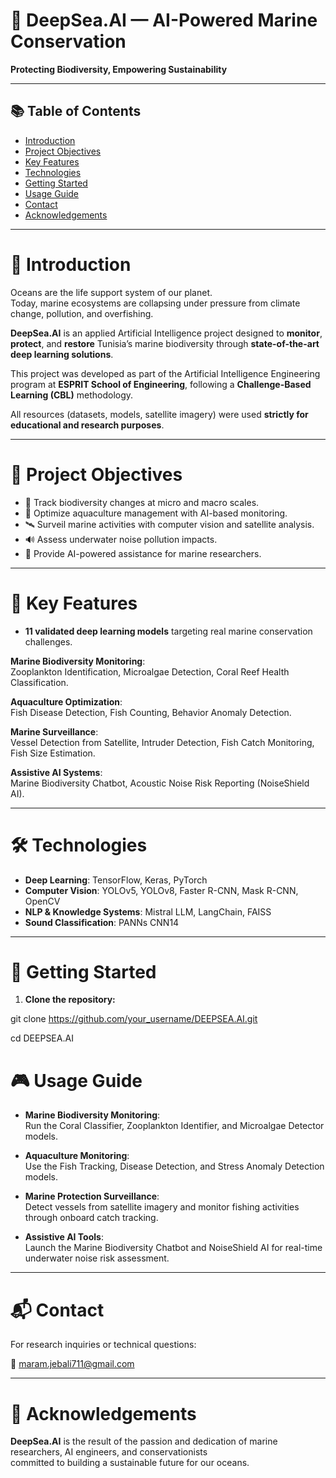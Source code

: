 # 🌊 DeepSea.AI — AI-Powered Marine Conservation
**Protecting Biodiversity, Empowering Sustainability**

---

## 📚 Table of Contents

- [Introduction](#introduction)
- [Project Objectives](#project-objectives)
- [Key Features](#key-features)
- [Technologies](#technologies)
- [Getting Started](#getting-started)
- [Usage Guide](#usage-guide)
- [Contact](#contact)
- [Acknowledgements](#acknowledgements)

---

# 🌟 Introduction

Oceans are the life support system of our planet.  
Today, marine ecosystems are collapsing under pressure from climate change, pollution, and overfishing.

**DeepSea.AI** is an applied Artificial Intelligence project designed to **monitor**, **protect**, and **restore** Tunisia’s marine biodiversity through **state-of-the-art deep learning solutions**.

This project was developed as part of the Artificial Intelligence Engineering program at **ESPRIT School of Engineering**, following a **Challenge-Based Learning (CBL)** methodology.

All resources (datasets, models, satellite imagery) were used **strictly for educational and research purposes**.

---

# 🌟 Project Objectives

- 🦢 Track biodiversity changes at micro and macro scales.
- 🍣 Optimize aquaculture management with AI-based monitoring.
- 🛰️ Surveil marine activities with computer vision and satellite analysis.
- 🔊 Assess underwater noise pollution impacts.
- 🤖 Provide AI-powered assistance for marine researchers.

---

# 🚀 Key Features

- **11 validated deep learning models** targeting real marine conservation challenges.

**Marine Biodiversity Monitoring**:  
Zooplankton Identification, Microalgae Detection, Coral Reef Health Classification.

**Aquaculture Optimization**:  
Fish Disease Detection, Fish Counting, Behavior Anomaly Detection.

**Marine Surveillance**:  
Vessel Detection from Satellite, Intruder Detection, Fish Catch Monitoring, Fish Size Estimation.

**Assistive AI Systems**:  
Marine Biodiversity Chatbot, Acoustic Noise Risk Reporting (NoiseShield AI).

---

# 🛠 Technologies

- **Deep Learning**: TensorFlow, Keras, PyTorch
- **Computer Vision**: YOLOv5, YOLOv8, Faster R-CNN, Mask R-CNN, OpenCV
- **NLP & Knowledge Systems**: Mistral LLM, LangChain, FAISS
- **Sound Classification**: PANNs CNN14

---

# 📅 Getting Started

1. **Clone the repository:**


git clone https://github.com/your_username/DEEPSEA.AI.git

cd DEEPSEA.AI


# 🎮 Usage Guide

- **Marine Biodiversity Monitoring**:  
  Run the Coral Classifier, Zooplankton Identifier, and Microalgae Detector models.

- **Aquaculture Monitoring**:  
  Use the Fish Tracking, Disease Detection, and Stress Anomaly Detection models.

- **Marine Protection Surveillance**:  
  Detect vessels from satellite imagery and monitor fishing activities through onboard catch tracking.

- **Assistive AI Tools**:  
  Launch the Marine Biodiversity Chatbot and NoiseShield AI for real-time underwater noise risk assessment.

---

# 📬 Contact

For research inquiries or technical questions:

📧 [maram.jebali711@gmail.com](mailto:maram.jebali711@gmail.com)

---

# 🙏 Acknowledgements

**DeepSea.AI** is the result of the passion and dedication of marine researchers, AI engineers, and conservationists  
committed to building a sustainable future for our oceans.
